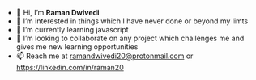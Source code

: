 - 👋 Hi, I’m <b>Raman Dwivedi</b>
- 👀 I’m interested in things which I have never done or beyond my limts
- 🌱 I’m currently learning javascript
- 💞️ I’m looking to collaborate on any project which challenges me and gives me new learning opportunities
- 📫 Reach me at ramandwivedi20@protonmail.com or https://linkedin.com/in/raman20

<!---
raman20/raman20 is a ✨ special ✨ repository because its `README.md` (this file) appears on your GitHub profile.
You can click the Preview link to take a look at your changes.
--->
